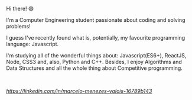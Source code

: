Hi there! :smile:

I'm a Computer Engineering student passionate about coding and solving problems!

I guess I've recently found what is, potentially, my favourite programming language: Javascript.

I'm studying all of the wonderful things about: Javascript(ES6+), ReactJS, Node, CSS3 and, also, Python and C++.
Besides, I enjoy Algorithms and Data Structures and all the whole thing about Competitive programming.

<br />

<i class="fab fa-linkedin">https://linkedin.com/in/marcelo-menezes-valois-16789b143</i>



<!--
**marcelovalois/marcelovalois** is a ✨ _special_ ✨ repository because its `README.md` (this file) appears on your GitHub profile.

Here are some ideas to get you started:

- 🔭 I’m currently working on ...
- 🌱 I’m currently learning ...
- 👯 I’m looking to collaborate on ...
- 🤔 I’m looking for help with ...
- 💬 Ask me about ...
- 📫 How to reach me: ...
- 😄 Pronouns: ...
- ⚡ Fun fact: ...
-->
